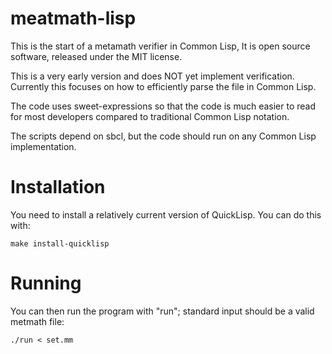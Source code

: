 
# meatmath-lisp

This is the start of a metamath verifier in Common Lisp,
It is open source software, released under the MIT license.

This is a very early version and does NOT yet implement verification.
Currently this focuses on how to efficiently parse the file in Common Lisp.

The code uses sweet-expressions so that the code is much easier to read
for most developers compared to traditional Common Lisp notation.

The scripts depend on sbcl, but the code should run on any
Common Lisp implementation.

# Installation

You need to install a relatively current version of QuickLisp.
You can do this with:

~~~~
make install-quicklisp
~~~~

# Running

You can then run the program with "run"; standard input should be
a valid metmath file:

~~~~
./run < set.mm
~~~~
